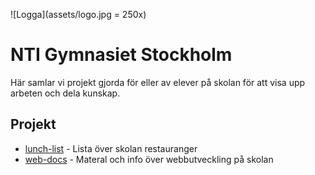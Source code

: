 ![Logga](assets/logo.jpg = 250x)

# NTI Gymnasiet Stockholm
Här samlar vi projekt gjorda för eller av elever på skolan för att visa upp arbeten och dela kunskap.

## Projekt
- [lunch-list](https://github.com/NTI-Gymnasiet-Stockholm/lunch-list) - Lista över skolan restauranger
- [web-docs](https://github.com/NTI-Gymnasiet-Stockholm/web-docs) - Materal och info över webbutveckling på skolan